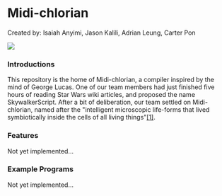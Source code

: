 # Midi-chlorian

Created by: Isaiah Anyimi, Jason Kalili, Adrian Leung, Carter Pon

![](https://static.wikia.nocookie.net/starwars/images/0/0c/Midibp.jpg/revision/latest/scale-to-width-down/400?cb=20080801023943)

### Introductions

This repository is the home of Midi-chlorian, a compiler inspired by the mind of George Lucas. One of our team members had just finished five hours of reading Star Wars wiki articles, and proposed the name SkywalkerScript. After a bit of deliberation, our team settled on Midi-chlorian, named after the "intelligent microscopic life-forms that lived symbiotically inside the cells of all living things"[[1]](https://starwars.fandom.com/wiki/Midi-chlorian).

### Features

Not yet implemented...

### Example Programs

Not yet implemented...



